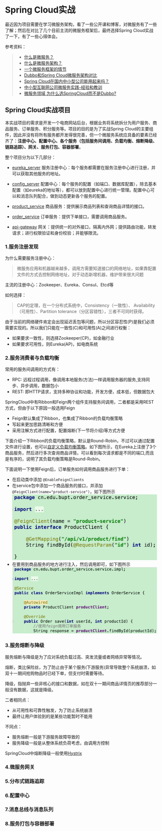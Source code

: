 # Spring Cloud实战
  最近因为项目需要在学习微服务架构，看了一些公开课和博客，对微服务有了一些了解；然后在对比了几个目前主流的微服务框架后，最终选择Spring Cloud实战了一下，有了一些心得体会。
  
  参考资料：
  >* [什么是微服务？](https://www.sohu.com/a/221400925_100039689)
  >* [什么是微服务架构？](https://www.zhihu.com/question/65502802?sort=created)
  >* [一个微服务框架的情节](https://www.jianshu.com/p/ff24b87316d3)
  >* [Dubbo和Spring Cloud微服务架构对比](https://blog.csdn.net/zhangweiwei2020/article/details/78646252)
  >* [Spring Cloud在国内中小型公司能用起来吗？](https://mp.weixin.qq.com/s?__biz=MzI4NDY5Mjc1Mg==&mid=2247483976&idx=1&sn=8772578e5c096e0da99b32f3f005e05a&scene=21#wechat_redirect)
  >* [中小型互联网公司微服务实践-经验和教训](https://mp.weixin.qq.com/s?__biz=MzI4NDY5Mjc1Mg==&mid=2247484078&idx=1&sn=7e0eeb1865ec2d7af3dc42f14d0ea324&chksm=ebf6dad1dc8153c7d74f4e221a4bcd8a76be3d269d27f4537d891b6a0f79a7344c08134fc137&scene=21#wechat_redirect)
  >* [微服务领域,为什么选SpringCloud而不是Dubbo?](https://blog.csdn.net/whusj/article/details/80709793)


## Spring Cloud实战项目

  本实战项目的需求是开发一个电商网站后台，根据业务将系统拆分为用户服务、商品服务、订单服务、积分服务等。项目的目的是为了实战Spring Cloud的主要组件，因此并没有将所有服务都开发得很完善，但一个微服务系统应具备的要素已经齐了：**注册中心、配置中心、各个服务（包括服务间调用、负载均衡、熔断降级、链路追踪）、网关、服务打包、容器部署**。
  
  整个项目分为以下几部分：
  
  - [eureka_server](https://github.com/pwalan/eureka_server.git) 服务注册中心：每个服务都需要在服务注册中心进行注册，并可以获取其他服务的地址。
  
  - [config_server](https://github.com/pwalan/config-server.git) 配置中心：每个服务的配置（如端口、数据库配置），除去基本配置（如eureka的地址等），都可以放到配置中心进行统一管理。配置中心可以和消息队列配合，做到动态更新各个服务的配置。
  
  - [product_service](https://github.com/pwalan/product_service.git) 商品服务：提供展示商品列表和查询商品详情的接口。
  
  - [order_service](https://github.com/pwalan/order_service.git) 订单服务：提供下单接口，需要调用商品服务。
  
  - [api-gateway](https://github.com/pwalan/api-gateway.git) 网关：提供统一的对外接口，隔离内外网；提供路由功能，转发请求；进行权限验证和身份校验；并能够限流。
  
### 1.服务注册发现
为什么需要服务注册中心：
> 微服务应用和机器越来越多，调用方需要知道接口的网络地址，如果靠配置文件的方式去控制网络地址，对于动态新增机器，维护带来很大问题

主流的注册中心：Zookeeper、Eureka、Consul、Etcd等

如何选择：
> CAP的定理，在一个分布式系统中，Consistency（一致性）、 Availability（可用性）、Partition tolerance（分区容错性），三者不可同时获得。

由于当前的网络硬件肯定会出现延迟丢包等问题，所以分区容忍性(P)是我们必须需要实现的。所以我们只能在一致性(C)和可用性(A)之间进行权衡：
* 如果要求一致性，则选择Zookeeper(CP)，如金融行业
* 如果要求可用性，则Eureka(AP)，如电商系统

### 2.服务消费者与负载均衡
常用的服务间调用的方式有：
* RPC: 远程过程调用，像调用本地服务(方法)一样调用服务器的服务,支持同步、异步调用，数据包小
* REST: 即HTTP请求，支持多种协议和功能，开发方便，成本低，但数据包大

SpringCloud中有Ribbon和Feign两个组件支持服务间调用，二者都是采用REST方式，但由于以下原因一般选用Feign
* Feign默认集成了Ribbon，也集成了Ribbon的负载均衡策略
* 写起来更加思路清晰和方便
* 采用注解方式进行配置，配置熔断(下一节将介绍)等方式方便

下面介绍一下Ribbon的负载均衡策略，默认是Round-Robin，不过可以通过配置文件进行设置，也可以[自定义负载均衡策略](http://cloud.spring.io/spring-cloud-static/Finchley.RELEASE/single/spring-cloud.html#_customizing_the_ribbon_client_by_setting_properties)。如下图所示，在Eureka上注册了3个商品服务，然后进行多次查询商品详情，可以看到每次请求都是不同的端口,而且是有序的，说明了其负载均衡策略是Round-Robin。


下面说明一下使用Feign后，订单服务如何调用商品服务进行下单：
* 在启动类中添加 ```@EnableFeignClients```
* 在service包中添加一个商品服务的接口，并添加```@FeignClient(name="product-service")```，如下图所示![interface](material/2-interface.png)
* 在要用到商品服务的地方进行注入，然后调用即可，如下图所示![interface](material/2-autowired.png)


### 3.服务熔断与降级
服务熔断与降级是为了应对系统负载过高、突发流量或者网络异常等情况。

熔断，类比保险丝，为了防止由于某个服务(下游服务)异常导致整个系统崩溃，如双十一期间抢购物品时已经下单，但支付时需要等待。

降级，指抛弃一些非核心的接口和数据，如在双十一期间商品详情页的推荐部分一般没有数据，这就是降级。

二者相同点：
* 从可用性和可靠性触发，为了防止系统崩溃
* 最终让用户体验到的是某些功能暂时不能用

不同点：
* 服务熔断一般是下游服务故障导致的
* 服务降级一般是从整体系统负荷考虑，由调用方控制

SpringCloud中熔断降级一般使用[Hystrix](https://github.com/Netflix/Hystrix)

### 4.微服务网关


### 5.分布式链路追踪


### 6.配置中心


### 7.消息总线与消息队列


### 8.服务打包与容器部署


